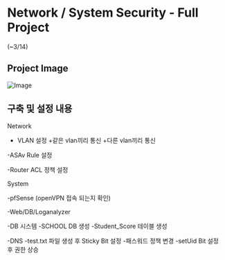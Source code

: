 # Network / System Security - Full Project
(~3/14)

## Project Image

![Image](https://github.com/user-attachments/assets/b335c661-f4c3-47c5-a94a-383c57d3cde5)


## 구축 및 설정 내용
Network

+ VLAN 설정
 +같은 vlan끼리 통신
 +다른 vlan끼리 통신

-ASAv Rule 설정

-Router ACL 정책 설정


System

-pfSense (openVPN 접속 되는지 확인)

-Web/DB/Loganalyzer

-DB 시스템
 -SCHOOL DB 생성
 -Student_Score 테이블 생성

-DNS
 -test.txt 파일 생성 후 Sticky Bit 설정
 -패스워드 정책 변경
 -setUid Bit 설정 후 권한 상승

 
